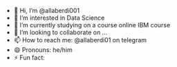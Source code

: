 - 👋 Hi, I’m @allaberdi001
- 👀 I’m interested in Data Science
- 🌱 I’m currently studying on a course online IBM course
- 💞️ I’m looking to collaborate on ...
- 📫 How to reach me: @allaberdi01 on telegram
- 😄 Pronouns: he/him
- ⚡ Fun fact: 

<!---
allaberdi001/allaberdi001 is a ✨ special ✨ repository because its `README.md` (this file) appears on your GitHub profile.
You can click the Preview link to take a look at your changes.
--->
